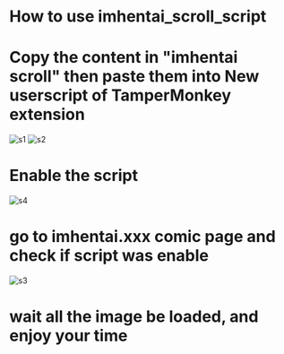 # How to use imhentai_scroll_script

# Copy the content in "imhentai scroll" then paste them into New userscript of TamperMonkey extension
![s1](https://github.com/user-attachments/assets/b06ae56b-ba25-41bd-9395-c02a8d956174)
![s2](https://github.com/user-attachments/assets/1b57e3f3-a871-4090-bb5e-4c2b8771d257)

# Enable the script
![s4](https://github.com/user-attachments/assets/4e6d8af7-a809-4a88-ae91-d8a2d41bd7ea)

# go to imhentai.xxx comic page and check if script was enable
![s3](https://github.com/user-attachments/assets/f05dcdca-62c3-4e4b-9490-e2c67f61ebf7)

# wait all the image be loaded, and enjoy your time
